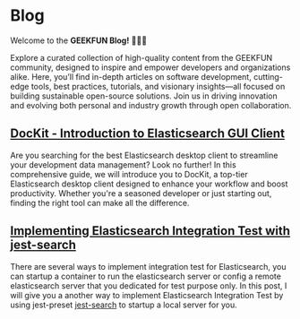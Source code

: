 # Blog

Welcome to the **GEEKFUN Blog!** :rocket::rocket::rocket:

Explore a curated collection of high-quality content from the GEEKFUN community, designed to inspire and empower
developers and organizations alike. Here, you’ll find in-depth articles on software development, cutting-edge tools,
best practices, tutorials, and visionary insights—all focused on building sustainable open-source solutions. Join us in
driving innovation and evolving both personal and industry growth through open collaboration.

## [DocKit - Introduction to Elasticsearch GUI Client](/blog/elasticsearch-gui-client.md)

Are you searching for the best Elasticsearch desktop client to streamline your development data management? Look no
further! In this comprehensive guide, we will introduce you to DocKit, a top-tier Elasticsearch desktop client designed
to enhance your workflow and boost productivity. Whether you're a seasoned developer or just starting out, finding the
right tool can make all the difference.

## [Implementing Elasticsearch Integration Test with jest-search](/blog/elasticsearch-integration-test-jest-search.md)

There are several ways to implement integration test for Elasticsearch, you can startup a container to run the
elasticsearch server or config a remote elasticsearch server that you dedicated for test purpose only. In this post, I
will give you a another way to implement Elasticsearch Integration Test by using
jest-preset [jest-search](https://github.com/geek-fun/jest-search) to startup a local server for you.
